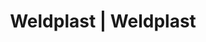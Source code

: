 ---
Filename: "eshop-products-variant750"
Link: "file:/Users/vinayakpatel/Downloads/www.weldplast.cz/eshop_products_compare/add/eshop-products-variant750"
product_name: "null"
product_id: "null"
title: "Weldplast | Weldplast"
product_desc: ""
product_specs: ""
product_downloads: ""
href: ""
p_desc_2: ""
accessories: ""
similar_products: ""
---